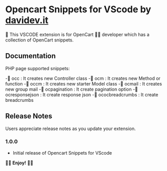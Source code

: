 # Opencart Snippets for VScode by [davidev.it](https://davidev.it)

🐷 This VSCODE extension is for OpenCart 🙋‍♀️ developer which has a collection of OpenCart snippets.

## Documentation

PHP page supported snippets:

-📁 occ : It creates new Controller class
-📁 ocm : It creates new Method or function
-📁 occm : It creates new starter Model class
-📁 ocmail : It creates new group mail
-📁 ocpagination : It create pagination option
-📁 ocresponsejson : It create response json
-📁 ococbreadcrumbs : It create breadcrumbs

## Release Notes

Users appreciate release notes as you update your extension.

### 1.0.0

- Initial release of Opencart Snippets for VScode

🙇‍♂️ **Enjoy!** 🙇‍♂️
